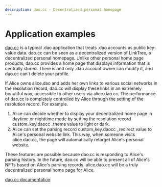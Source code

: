 ```yaml
---
description: dao.cc - Decentralized personal homepage
---
```


# Application examples

[dao.cc](../../overview/faq/registration-related/can-i-register-a-sub-account.md) is a typical .dao application that treats .dao accounts as public key-value data. dao.cc can be seen as a decentralized version of LinkTree, a decentralized personal homepage. Unlike other personal home page products, dao.cc provides a home page that displays information that is centrally stored. There is and only .dao account owner can modify it, and dao.cc can't delete your profile.

If Alice owns alice.dao and adds her own links to various social networks in the resolution record, dao.cc will display these links in an extremely beautiful way, accessible to other users via alice.dao.cc. The performance of dao.cc is completely controlled by Alice through the setting of the resolution record. For example.

1. Alice can decide whether to display your decentralized home page in daytime or nighttime mode by setting the resolution record custom\_key.daocc \_theme value to light or dark.
2. Alice can set the parsing record custom\_key.daocc \_redirect value to Alice's personal website link. This way, when someone visits alice.dao.cc, the page will automatically retarget Alice's personal website.

These features are possible because dao.cc is responding to Alice's parsing history. In the future, dao.cc will be able to present all of Alice's NFTs based on Alice's parsing records. alice.dao.cc will be a truly decentralized personal home page for Alice.

[dao.cc documentation](../../overview/faq/registration-related/can-i-register-a-sub-account.md)
